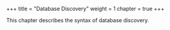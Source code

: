 +++
title = "Database Discovery"
weight = 1
chapter = true
+++

This chapter describes the syntax of database discovery.
